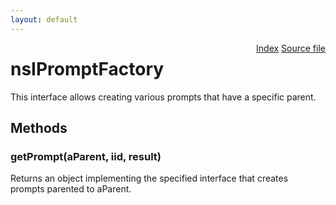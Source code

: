 ```yaml
---
layout: default
---
```

<div class='links' style='float:right'><a href="../index.html">Index</a>
<a href="http://dxr.mozilla.org/mozilla-central/source/embedding/components/windowwatcher/nsIPromptFactory.idl">Source file</a>
</div>

# nsIPromptFactory #
  
This interface allows creating various prompts that have a specific parent.  
  

## Methods ##

### getPrompt(aParent, iid, result) ###
  
Returns an object implementing the specified interface that creates  
prompts parented to aParent.  
  
